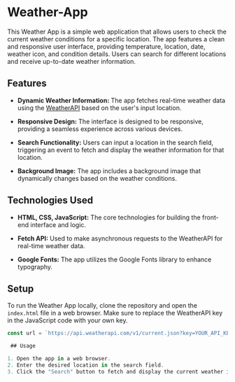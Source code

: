 # Weather-App

This Weather App is a simple web application that allows users to check the current weather conditions for a specific location. The app features a clean and responsive user interface, providing temperature, location, date, weather icon, and condition details. Users can search for different locations and receive up-to-date weather information.

## Features

- **Dynamic Weather Information:** The app fetches real-time weather data using the [WeatherAPI](https://www.weatherapi.com/) based on the user's input location.

- **Responsive Design:** The interface is designed to be responsive, providing a seamless experience across various devices.

- **Search Functionality:** Users can input a location in the search field, triggering an event to fetch and display the weather information for that location.

- **Background Image:** The app includes a background image that dynamically changes based on the weather conditions.

## Technologies Used

- **HTML, CSS, JavaScript:** The core technologies for building the front-end interface and logic.

- **Fetch API:** Used to make asynchronous requests to the WeatherAPI for real-time weather data.

- **Google Fonts:** The app utilizes the Google Fonts library to enhance typography.

## Setup

To run the Weather App locally, clone the repository and open the `index.html` file in a web browser. Make sure to replace the WeatherAPI key in the JavaScript code with your own key.

```javascript
const url = `https://api.weatherapi.com/v1/current.json?key=YOUR_API_KEY&q=${target}`;

 ## Usage

1. Open the app in a web browser.
2. Enter the desired location in the search field.
3. Click the "Search" button to fetch and display the current weather information for the specified location.

 
